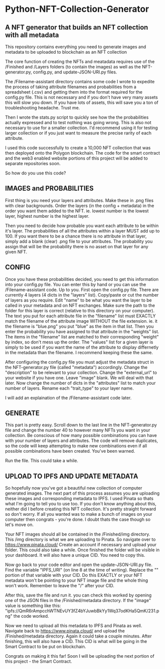 # Python-NFT-Collection-Generator
<h2>A NFT generator that builds an NFT collection with all metadata</h2>

This repository contains everything you need to generate images and metadata to be uploaded to blockchain as an NFT collection

The core function of creating the NFTs and meatadata requires use of the /Finished and /Layers folders (to contain the images) as well as the NFT-generator.py, config.py, and update-JSON-URI.py files.

The /Filename-assistant directory contains some code I wrote to expedite the process of taking attribute filenames and probabilities from a spreadsheet (.csv) and getting them into the format required for the config.py file. This is not necessary and if you don't have very many assets this will slow you down. If you have lots of assets, this will save you a ton of troubleshooting headache. Trust me.

Then I wrote the stats.py script to quickly see how the the probabilities actually expressed and to test nothing was going wrong. This is also not necessary to use for a smaller collection. I'd recommend using it for testing larger collection or if you just want to measure the precise rarity of each attribute.

I used this code successfully to create a 10,000 NFT collection that was then deployed onto the Polygon blockchain. The code for the smart contract and the web3 enabled website portions of this project will be added to separate repositories soon.

So how do you use this code?

<h2>IMAGES and PROBABILITIES</h2>

First thing is you need your layers and attributes. Make these in .png files with clear backgrounds. Order the layers (in the config + metadata) in the order you want them added to the NFT. ie. lowest number is the lowest layer, highest number is the highest layer. 

Then you need to decide how probable you want each attribute to be within it's layer. The probabilities of all the attributes within a layer MUST add up to 100. If you want there to be a chance there is no attribute in that layer, simply add a blank (clear) .png file to your attributes. The probability you assign that will be the probability there is no asset on that layer for any given NFT.

<h2>CONFIG</h2>

Once you have these probabilities decided, you need to get this information into your config.py file. You can enter this by hand or you can use the /Filename-assistant code. Up to you. 
First open the config.py file. There are currently 4 layers (4 dicts in the "layers" list). Copy/paste or cut the number of layers as you require. Edit "name" to be what you want the layer to be called in your metadata and on NFT exchanges. Make sure the path to the folder for this layer is correct (relative to this directory on your computer).
The text you put for each attribute file in the "filename" list must EXACTLY match the filename of the attribute image WITHOUT the file extension. ie. it the filename is "blue.png" you put "blue" as the item in that list. 
Then you enter the probability you have assigned to that attribute in the "weights" list. The items in the "filename" list are matched to their corresponding "weight" by index, so don't mess up the order.
The "values" list for a given layer is simply to be used if you want the name of the attribute to display differnetly in the metadata than the filename. I recommend keeping these the same. 

After configuring the config.py file you must adjust the metadata struct in the NFT-generator.py file (called "metadata") accordingly. Change the "description" to be relevant to your collection. Change the "external_url" to your website if you have one. Leave "image" blank. We will deal with that later.
Now change the number of dicts in the "attributes" list to match your number of layers. Rename each "trait_type" to your layer name.

I will add an explaination of the /Filename-assistant code later.

<h2>GENERATE</h2>

This part is pretty easy. Scroll down to the last line in the NFT-generator.py file and change the number 40 to however many NFTs you want in your collection. Be conscious of how many possible combinations you can have with your number of layers and attributes. The code will remove duplicates, so the code will keep attempting to make new combinations even if all possible combinations have been created. You've been warned.

Run the file. This could take a while.

<h2>UPLOAD TO IPFS AND UPDATE METADATA</h2>

So hopefully now you've got a beautiful new collection of computer generated images. The next part of this process assumes you are uploading these images and corresponding metadata to IPFS. I used Pinata so thats what I'm going to tell you to use too. If you don't know anything about this, neither did I before creating this NFT collection. It's pretty straight forward so don't worry.
If all you wanted was to make a bunch of images on your computer then congrats - you're done. I doubt thats the case though so let's move on.

Your NFT images should all be contained in the /Finished/img directory. This /img directory is what we are uploading to Pinata. So navigate over to https://www.pinata.cloud/
Create an account if necessary and upload your folder. This could also take a while. Once finished the folder will be visible in your dashboard. It will also have a unique CID. You need to copy this.

Now go back to your code editor and open the update-JSON-URI.py file. Find the variable "IPFS_URI" (on line 8 at the time of writing). Replace the "<yourCID>" portion of that variable with your CID. Do this EXACTLY or your NFT metadata won't be pointing to your NFT image file and the whole thing won't work.  Remember to leave the "/" after your CID.

After this, save the file and run it. you can check this worked by opening one of the JSON files in the /Finished/metadata directory. If the "image" value is something like this: "ipfs://QmR6rAmpcchWTNEvUY3fZ4bYJuwbBkYy1Wq37odKHa5QmK/231.png" the code worked.

Now we need to upload all this metadata to IPFS and Pinata as well. Navigate back to https://www.pinata.cloud/ and upload the /Finished/metadata directory. Again it could take a couple minutes. After finishing, this will also have a CID. This CID is what will be going in the Smart Contract to be put on blockchain.

Congrats on making it this far! Soon I will be uploading the next portion of this project - the Smart Contract.








